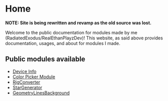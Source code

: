 # Home

**NOTE: Site is being rewritten and revamp as the old source was lost.**

Welcome to the public documentation for modules made by me (RadiatedExodus/RealEthanPlayzDev)!
This website, as said above provides documentation, usages, and about for modules I made.

## Public modules available
- [Device Info](./DeviceInfo/About/)
- [Color Picker Module](./ColorPickerModule/About/)
- [RigConverter](./RigConverter/About/)
- [StarGenerator](./StarGenerator/About/)
- [GeometryLinesBackground](./GeometryLinesBackground/About/)